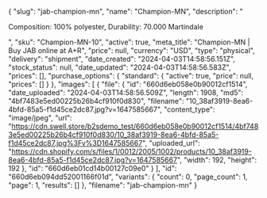{
  "slug": "jab-champion-mn",
  "name": "Champion-MN",
  "description": "<p>Composition: 100% polyester,  Durability: 70.000 Martindale</p>",
  "sku": "Champion-MN-10",
  "active": true,
  "meta_title": "Champion-MN | Buy JAB online at A+R",
  "price": null,
  "currency": "USD",
  "type": "physical",
  "delivery": "shipment",
  "date_created": "2024-04-03T14:58:56.151Z",
  "stock_status": null,
  "date_updated": "2024-04-03T14:58:56.583Z",
  "prices": [],
  "purchase_options": {
    "standard": {
      "active": true,
      "price": null,
      "prices": []
    }
  },
  "images": [
    {
      "file": {
        "id": "660d6eb058e0b90012cf1514",
        "date_uploaded": "2024-04-03T14:58:56.509Z",
        "length": 1908,
        "md5": "4bf7483e5ed00225b26b4cf910f0d830",
        "filename": "10_38af3919-8ea6-4bfd-85a5-f1d45ce2dc87.jpg?v=1647585667",
        "content_type": "image/jpeg",
        "url": "https://cdn.swell.store/b2sdemo_test/660d6eb058e0b90012cf1514/4bf7483e5ed00225b26b4cf910f0d830/10_38af3919-8ea6-4bfd-85a5-f1d45ce2dc87.jpg%3Fv%3D1647585667",
        "uploaded_url": "https://cdn.shopify.com/s/files/1/0012/2005/1002/products/10_38af3919-8ea6-4bfd-85a5-f1d45ce2dc87.jpg?v=1647585667",
        "width": 192,
        "height": 192
      },
      "id": "660d6eb01cd14b00127c09e0"
    }
  ],
  "id": "660d6eb094dd52001166f01d",
  "variants": {
    "count": 0,
    "page_count": 1,
    "page": 1,
    "results": []
  },
  "filename": "jab-champion-mn"
}